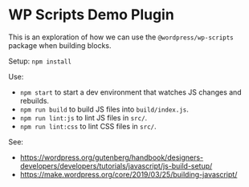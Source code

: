 # WP Scripts Demo Plugin

This is an exploration of how we can use the `@wordpress/wp-scripts` package when building blocks.

Setup: `npm install`

Use:

* `npm start` to start a dev environment that watches JS changes and rebuilds.
* `npm run build` to build JS files into `build/index.js`.
* `npm run lint:js` to lint JS files in `src/`.
* `npm run lint:css` to lint CSS files in `src/`.

See:

* https://wordpress.org/gutenberg/handbook/designers-developers/developers/tutorials/javascript/js-build-setup/
* https://make.wordpress.org/core/2019/03/25/building-javascript/
